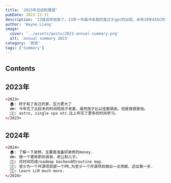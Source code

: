 ```yaml
---
title: '2023年总结和展望'
pubDate: 2023-12-31
description: '23就这样结束了。23年一年最冲击我的莫过于gpt的出现。未来10年AIGC的浪潮可能会远超我们的想象。'
author: 'Wayne.Liang'
image:
  cover: '../assets/posts/2023-annual-summary.png'
  alt: 'annual summary 2023'
category: '其他'
tags: ['Summary']
---
```


## Contents

<!-- ## 工作

2023年做了啥项目

- 开发quiz app问卷程序扩展（官网展示前后端，OLG管理端前端）
- 开发wholesale app程序(前后端) 迁移到nuxt，front邮件接入，管理后台批量上传订单，批量上传用户，usercard，dashboard等功能的开发。
- 广告后台继续开发新的功能，SB SBV SD广告投放。新功能广播。大促配置
- ms shopify迁移到了主题2.0版本，shopify历史插件迁移
- originlink增加BI,手机登录，扫码，首页新手引导，托管前后对比分析,mock数据演示版本，广告详情改版，AI前端功能开发，广告日志，UI库版，本升级，vite升级
- 开发市场报告分析详情chrome插件
- ERP报关单运费保费杂费等新的报关单功能的开发，虚拟供应商，承运商添加编辑，控制物流成本等功能。
- 韩信管理后台
- 广告接口版本迁移升级
- 小程序改版
- origninlinks手工广告工具的开发


## 技术

- 学习了astro，从零开始搭建了自己的博客，开始写一写技术文章，有了一个好的开头
- 调研微前端技术，现在已经可以用最适合自己的技术栈快速搭建一个完整的微前端
- 得益于roadmap，补齐了一些以前的技术短板，虽然现在还是很菜鸡 -->

## 2023年

```html
<2023>
  🏠: 终于有了自己的家，压力更大了
  👪: 今年花了比较多的时间陪孩子老婆，虽然孩子比以往都调皮。但是我很爱他。
  🧑‍💻: astro, single-spa etc.比上年花了更多的时间学习。
</2023>

```

## 2024年

```html
<2024>
  🏠: 了解一下装修。主要是准备好装修的money.
  👪: 做一个更称职的爸爸，老公和儿子。
  🧑‍💻: 花时间完成roadmap backend的routine map. 
  🧑‍💻: 至少为一个开源项目提一个PR,为至少一个开源项目做出一点贡献，迈出第一步.
  🧑‍💻: Learn LLM much more.
</2024>

```

